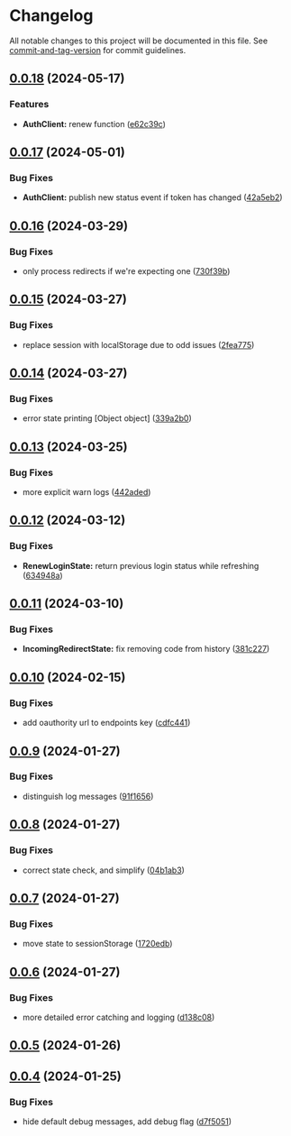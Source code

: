 # Changelog

All notable changes to this project will be documented in this file. See [commit-and-tag-version](https://github.com/absolute-version/commit-and-tag-version) for commit guidelines.

## [0.0.18](https://github.com/thechristophe/web-oidc-client/compare/v0.0.17...v0.0.18) (2024-05-17)

### Features

- **AuthClient:** renew function ([e62c39c](https://github.com/thechristophe/web-oidc-client/commit/e62c39c6a2c791ed2400364a5354c8c7226401fa))

## [0.0.17](https://github.com/thechristophe/web-oidc-client/compare/v0.0.16...v0.0.17) (2024-05-01)

### Bug Fixes

- **AuthClient:** publish new status event if token has changed ([42a5eb2](https://github.com/thechristophe/web-oidc-client/commit/42a5eb21291a0f41924eaec01a3edc94d7eb48fb))

## [0.0.16](https://github.com/thechristophe/web-oidc-client/compare/v0.0.15...v0.0.16) (2024-03-29)

### Bug Fixes

- only process redirects if we're expecting one ([730f39b](https://github.com/thechristophe/web-oidc-client/commit/730f39b7f898e332d02df940009a821932e7feb3))

## [0.0.15](https://github.com/thechristophe/web-oidc-client/compare/v0.0.14...v0.0.15) (2024-03-27)

### Bug Fixes

- replace session with localStorage due to odd issues ([2fea775](https://github.com/thechristophe/web-oidc-client/commit/2fea775dfddf3ef884a711f50c37449c37791a60))

## [0.0.14](https://github.com/thechristophe/web-oidc-client/compare/v0.0.13...v0.0.14) (2024-03-27)

### Bug Fixes

- error state printing [Object object] ([339a2b0](https://github.com/thechristophe/web-oidc-client/commit/339a2b0c4a519d2c2a931c837ec5eebfda22e8d8))

## [0.0.13](https://github.com/thechristophe/web-oidc-client/compare/v0.0.12...v0.0.13) (2024-03-25)

### Bug Fixes

- more explicit warn logs ([442aded](https://github.com/thechristophe/web-oidc-client/commit/442adedf6b4392d33b7f80f9e50af72305d96899))

## [0.0.12](https://github.com/thechristophe/web-oidc-client/compare/v0.0.11...v0.0.12) (2024-03-12)

### Bug Fixes

- **RenewLoginState:** return previous login status while refreshing ([634948a](https://github.com/thechristophe/web-oidc-client/commit/634948a9f17b7251176e58dd63275456a7cf7106))

## [0.0.11](https://github.com/thechristophe/web-oidc-client/compare/v0.0.10...v0.0.11) (2024-03-10)

### Bug Fixes

- **IncomingRedirectState:** fix removing code from history ([381c227](https://github.com/thechristophe/web-oidc-client/commit/381c227422f8f670b2bc09db9d95a7bebebc7dbb))

## [0.0.10](https://github.com/thechristophe/web-oidc-client/compare/v0.0.9...v0.0.10) (2024-02-15)

### Bug Fixes

- add oauthority url to endpoints key ([cdfc441](https://github.com/thechristophe/web-oidc-client/commit/cdfc4417a61671424e019d9ccd6a874d9dfa4e76))

## [0.0.9](https://github.com/thechristophe/web-oidc-client/compare/v0.0.8...v0.0.9) (2024-01-27)

### Bug Fixes

- distinguish log messages ([91f1656](https://github.com/thechristophe/web-oidc-client/commit/91f1656a3d420ee2d8dfae4ea41ccd2093cbf764))

## [0.0.8](https://github.com/thechristophe/web-oidc-client/compare/v0.0.7...v0.0.8) (2024-01-27)

### Bug Fixes

- correct state check, and simplify ([04b1ab3](https://github.com/thechristophe/web-oidc-client/commit/04b1ab36bcf417f524b18285eff42bbe6b033ba3))

## [0.0.7](https://github.com/thechristophe/web-oidc-client/compare/v0.0.6...v0.0.7) (2024-01-27)

### Bug Fixes

- move state to sessionStorage ([1720edb](https://github.com/thechristophe/web-oidc-client/commit/1720edbfd92c6ce7c146d5c8db52ae4354a3db5f))

## [0.0.6](https://github.com/thechristophe/web-oidc-client/compare/v0.0.5...v0.0.6) (2024-01-27)

### Bug Fixes

- more detailed error catching and logging ([d138c08](https://github.com/thechristophe/web-oidc-client/commit/d138c0833d09340b66db7cce96423e900e71c4c1))

## [0.0.5](https://github.com/thechristophe/web-oidc-client/compare/v0.0.4...v0.0.5) (2024-01-26)

## [0.0.4](https://github.com/thechristophe/web-oidc-client/compare/v0.0.3...v0.0.4) (2024-01-25)

### Bug Fixes

- hide default debug messages, add debug flag ([d7f5051](https://github.com/thechristophe/web-oidc-client/commit/d7f5051a922458ea0806dbf75df5c5a86277d92b))
